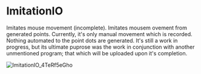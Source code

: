 # ImitationIO
Imitates mouse movement (incomplete). Imitates mousem ovement from generated points. Currently, it's only manual movement which is recorded. Nothing automated to the point dots are generated. It's still a work in progress, but its ultimate puprose was the work in conjunction with another unmentioned program; that which will be uploaded upon it's completion.


![ImitationIO_4TeRf5eGho](https://user-images.githubusercontent.com/987794/158078249-a0c01d29-a9bb-4fcb-ba52-8009e89db848.gif)
